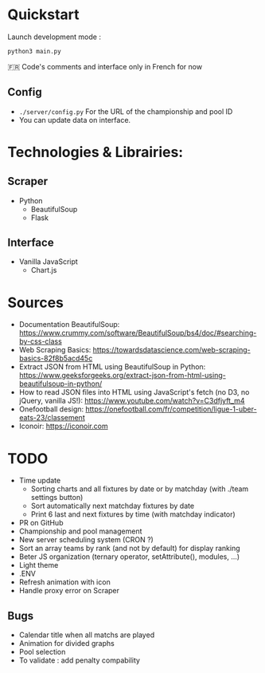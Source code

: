 # Quickstart

Launch development mode :

```bash
python3 main.py
```

🇫🇷 Code's comments and interface only in French for now

## Config

- `./server/config.py` For the URL of the championship and pool ID
- You can update data on interface.

# Technologies & Librairies:

## Scraper

- Python
  - BeautifulSoup
  - Flask

## Interface

- Vanilla JavaScript
  - Chart.js

# Sources

- Documentation BeautifulSoup: https://www.crummy.com/software/BeautifulSoup/bs4/doc/#searching-by-css-class
- Web Scraping Basics: https://towardsdatascience.com/web-scraping-basics-82f8b5acd45c
- Extract JSON from HTML using BeautifulSoup in Python: https://www.geeksforgeeks.org/extract-json-from-html-using-beautifulsoup-in-python/
- How to read JSON files into HTML using JavaScript's fetch (no D3, no jQuery, vanilla JS!): https://www.youtube.com/watch?v=C3dfjyft_m4
- Onefootball design: https://onefootball.com/fr/competition/ligue-1-uber-eats-23/classement
- Iconoir: https://iconoir.com

# TODO

- Time update
  - Sorting charts and all fixtures by date or by matchday (with ./team settings button)
  - Sort automatically next matchday fixtures by date
  - Print 6 last and next fixtures by time (with matchday indicator)
- PR on GitHub
- Championship and pool management
- New server scheduling system (CRON ?)
- Sort an array teams by rank (and not by default) for display ranking
- Beter JS organization (ternary operator, setAttribute(), modules, ...)
- Light theme
- .ENV
- Refresh animation with icon
- Handle proxy error on Scraper

## Bugs

- Calendar title when all matchs are played
- Animation for divided graphs
- Pool selection
- To validate : add penalty compability
